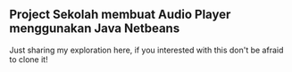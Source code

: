 ## Project Sekolah membuat Audio Player menggunakan Java Netbeans
Just sharing my exploration here, if you interested with this don't be afraid to clone it!
